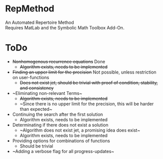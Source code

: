 # RepMethod
 An Automated Repertoire Method  
 Requires MatLab and the Symbolic Math Toolbox Add-On.
# ToDo
 - ~~Nonhomogenous recurrence equations~~ Done
      - ~~Algorithm exists, needs to be implemented~~
 - ~~Finding an upper limit for the precision~~ Not possible, unless restriction on user-functions
      - ~~Does not exist jet, should be trivial with proof of condition, stability, and consistency~~
 - ~Eliminating non-relevant Terms~
      - ~~Algorithm exists, needs to be implemented~~
      - ~Since there is no upper limit for the precision, this will be harder than expected~
 - Continuing the search after the first solution
      - Algorithm exists, needs to be implemented
 - Determinating if there does not exist a solution
      - ~Algorithm does not exist jet, a promising idea does exist~
      - Algorithm exists, needs to be implemented
 - Providing options for combinations of functions
      - Should be trivial
 - ~Adding a verbose flag for all progress-updates~
